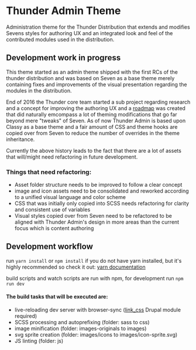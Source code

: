 # Thunder Admin Theme

Administration theme for the Thunder Distribution that extends and modifies Sevens styles for authoring UX and an integrated look and feel of the contributed modules used in the distribution.

## Development work in progress
This theme started as an admin theme shipped with the first RCs of the thunder distribution and was based on Seven as a base theme merely containing fixes and improvements of the visual presentation regarding the modules in the distribution.

End of 2016 the Thunder core team started a sub project regarding research and a concept for improving the authoring UX and a [roadmap](https://www.drupal.org/node/2828095) was created that did naturally emcompass a lot of theming modifications that go far beyond mere "tweaks" of Seven. As of now   Thunder Admin is based upon Classy as a base theme and a fair amount of CSS and theme hooks are copied over from Seven to reduce the number of overrides in the theme inheritance.

Currently the above history leads to the fact that there are a lot of assets that will/might need refactoring in future development.

### Things that need refactoring:
* Asset folder structure needs to be improved to follow a clear concept
* image and icon assets need to be consolidated and reworked according to a unified visual language and color scheme
* CSS that was initially only copied into SCSS needs refactoring for clarity and consistent use of variables
* Visual styles copied over from Seven need to be refactored to be aligned with Thunder Admin's design in more areas than the current focus which is content authoring

## Development workflow

run ``yarn install`` or ``npm install`` if you do not have yarn installed, but it's highly recommended so check it out: [yarn documentation](https://yarnpkg.com/)

build scripts and watch scripts are run with npm, for development run ``npm run dev``

#### The build tasks that will be executed are:
* live-reloading dev server with browser-sync ([link_css](http://drupal.org/project/link_css) Drupal module required)
* SCSS processing and autoprefixing (folder: sass to css)
* image minification (folder: images-originals to images)
* svg sprite creation (folder: images/icons to images/icon-sprite.svg)
* JS linting (folder: js)
